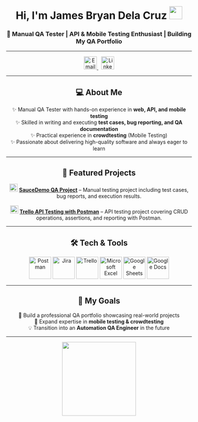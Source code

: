 <h1 align="center">Hi, I'm James Bryan Dela Cruz <img src="https://github.com/TheDudeThatCode/TheDudeThatCode/blob/master/Assets/Hi.gif" width="35"></h1>
<h3 align="center">📌 Manual QA Tester | API & Mobile Testing Enthusiast | Building My QA Portfolio</h3>

---

<p align="center">
  <a href="mailto:delacruzjamesbryan13@gmail.com" target="_blank">
    <img src="https://cdn-icons-png.flaticon.com/512/732/732200.png" alt="Email" width="35"/>
  </a>
  &nbsp;
  <a href="https://www.linkedin.com/in/jamesbryan03" target="_blank">
    <img src="https://cdn-icons-png.flaticon.com/512/3536/3536505.png" alt="LinkedIn" width="35"/>
  </a>
</p>

---

<h2 align="center">💻 About Me</h2>
<p align="center">
  ✨ Manual QA Tester with hands-on experience in <b>web, API, and mobile testing</b><br>
  ✨ Skilled in writing and executing <b>test cases, bug reporting, and QA documentation</b><br>
  ✨ Practical experience in <b>crowdtesting</b> (Mobile Testing)<br>
  ✨ Passionate about delivering high-quality software and always eager to learn
</p>

---

<h2 align="center">📂 Featured Projects</h2> <p align="center"> <img src="https://img.icons8.com/fluency/48/domain.png" width="22"/> <a href="./saucedemo"><b>SauceDemo QA Project</b></a> – Manual testing project including test cases, bug reports, and execution results.<br><br> <img src="https://www.svgrepo.com/show/354202/postman-icon.svg" width="22"/> <a href="./trello-api-postman"><b>Trello API Testing with Postman</b></a> – API testing project covering CRUD operations, assertions, and reporting with Postman. </p>

---

<h2 align="center">🛠️ Tech & Tools</h2>
<p align="center">
  <img src="https://skillicons.dev/icons?i=postman" width="60" title="Postman"/>
  <img src="https://img.icons8.com/color/48/jira.png" width="60" title="Jira"/>
  <img src="https://img.icons8.com/color/48/trello.png" width="60" title="Trello"/>
  <img src="https://img.icons8.com/color/48/microsoft-excel-2019--v1.png" width="60" title="Microsoft Excel"/>
  <img src="https://img.icons8.com/color/48/google-sheets.png" width="60" title="Google Sheets"/>
  <img src="https://img.icons8.com/color/48/google-docs.png" width="60" title="Google Docs"/>
</p>

---

<h2 align="center">🎯 My Goals</h2>
<p align="center">
  🚀 Build a professional QA portfolio showcasing real-world projects<br>
  📱 Expand expertise in <b>mobile testing & crowdtesting</b><br>
  💡 Transition into an <b>Automation QA Engineer</b> in the future
</p>

---

<p align="center">
  <img src="https://media4.giphy.com/media/v1.Y2lkPTc5MGI3NjExZjZleGxsNHV4bndjcWR2djdscTcydjRrcHkyb201azk4NzVqcGdxdSZlcD12MV9pbnRlcm5hbF9naWZfYnlfaWQmY3Q9Zw/UEJ6DQQp68LJSnyaBb/giphy.gif" width="200" />
</p>
